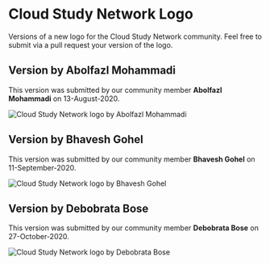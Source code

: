 # Cloud Study Network Logo
Versions of a new logo for the Cloud Study Network community. Feel free to submit via a pull request your version of the logo.

## Version by Abolfazl Mohammadi

This version was submitted by our community member **Abolfazl Mohammadi** on 13-August-2020.

![Cloud Study Network logo by Abolfazl Mohammadi](https://github.com/cloudcommunity/Cloud-Study-Network-Logo/blob/master/Logo-by-Abolfazl-Mohammadi.jpg?raw=true)

## Version by Bhavesh Gohel

This version was submitted by our community member **Bhavesh Gohel** on 11-September-2020.

![Cloud Study Network logo by Bhavesh Gohel](https://github.com/cloudcommunity/Cloud-Study-Network-Logo/blob/master/Logo-by-Bhavesh-Gohel.png?raw=true)

## Version by Debobrata Bose

This version was submitted by our community member **Debobrata Bose** on 27-October-2020.

![Cloud Study Network logo by Debobrata Bose](https://github.com/cloudcommunity/Cloud-Study-Network-Logo/blob/master/Logo-by-Debobrata-Bose.png?raw=true)
